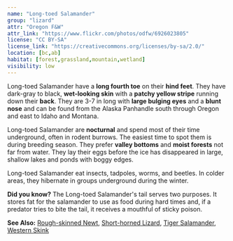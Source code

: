 ```yaml
---
name: "Long-toed Salamander"
group: "lizard"
attr: "Oregon F&W"
attr_link: "https://www.flickr.com/photos/odfw/6926023805"
license: "CC BY-SA"
license_link: "https://creativecommons.org/licenses/by-sa/2.0/"
location: [bc,ab]
habitat: [forest,grassland,mountain,wetland]
visibility: low
---
```

Long-toed Salamander have a **long fourth toe** on their **hind feet**. They have dark-gray to black, **wet-looking skin** with a **patchy yellow stripe** running down their **back**. They are 3-7 in long with **large bulging eyes** and a **blunt nose** and can be found from the Alaska Panhandle south through Oregon and east to Idaho and Montana.

Long-toed Salamander are **nocturnal** and spend most of their time underground, often in rodent burrows. The easiest time to spot them is during breeding season. They prefer **valley bottoms** and **moist forests** not far from water. They lay their eggs before the ice has disappeared in large, shallow lakes and ponds with boggy edges.

Long-toed Salamander eat insects, tadpoles, worms, and beetles. In colder areas, they hibernate in groups underground during the winter.

**Did you know?** The Long-toed Salamander's tail serves two purposes. It stores fat for the salamander to use as food during hard times and, if a predator tries to bite the tail, it receives a mouthful of sticky poison.

<!-- generated, do not edit -->
**See Also:**
[Rough-skinned Newt](/herps/rounewt/),
[Short-horned Lizard](/herps/shortliz/),
[Tiger Salamander](/herps/tigsal/),
[Western Skink](/herps/westskink/)
